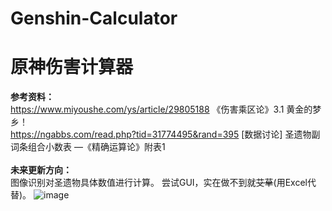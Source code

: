 # Genshin-Calculator
# 原神伤害计算器 <br />
<b>参考资料：</b> <br />
https://www.miyoushe.com/ys/article/29805188   《伤害乘区论》3.1 黄金的梦乡！ <br />
https://ngabbs.com/read.php?tid=31774495&rand=395   [数据讨论] 圣遗物副词条组合小数表 —《精确运算论》附表1 <br /> <br />
<b>未来更新方向：</b> <br />
图像识别对圣遗物具体数值进行计算。
尝试GUI，实在做不到就<s>艾草</s>(用Excel代替)。
![image](https://github.com/virtualxiaoman/Genshin-Calculator/assets/134854297/86903f89-88ae-49cf-a77c-a910a200a5df)
